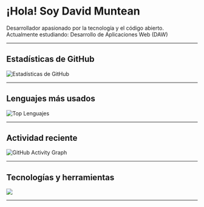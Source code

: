# ¡Hola! Soy David Muntean

Desarrollador apasionado por la tecnología y el código abierto.  
Actualmente estudiando: Desarrollo de Aplicaciones Web (DAW)

---

## Estadísticas de GitHub

![Estadísticas de GitHub](https://github-readme-stats.vercel.app/api?davidmunt=TU_USUARIO&show_icons=true&theme=tokyonight)

---

## Lenguajes más usados

![Top Lenguajes](https://github-readme-stats.vercel.app/api/top-langs/?davidmunt=TU_USUARIO&layout=compact&theme=tokyonight)

---

## Actividad reciente

![GitHub Activity Graph](https://github-readme-activity-graph.vercel.app/graph?davidmunt=TU_USUARIO&theme=tokyo-night)

---

## Tecnologías y herramientas

<img src="https://skillicons.dev/icons?i=js,ts,react,nextjs,nodejs,express,html,css,tailwind,git,github,vscode,mongodb,python" />

---
